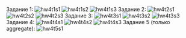 Задание 1:
![hw4t1s1](https://github.com/user-attachments/assets/e477f17d-04cf-4c27-9284-1a134b246db6)
![hw4t1s2](https://github.com/user-attachments/assets/e60a9b85-f2b0-49d2-a698-ec04f2d450d2)
![hw4t1s3](https://github.com/user-attachments/assets/95a4402c-ef09-4a02-a559-6c6464927c3e)
Задание 2:
![hw4t2s1](https://github.com/user-attachments/assets/e928eb9f-c1c5-4db7-bf7e-a075342564fb)
![hw4t2s2](https://github.com/user-attachments/assets/36e17341-ab90-40e9-bedc-17727edfd5cb)
![hw4t2s3](https://github.com/user-attachments/assets/fd3896c5-3ee1-40f4-9a8f-81c02912c691)
Задание 3:
![hw4t3s1](https://github.com/user-attachments/assets/32903b69-7dbf-4f95-a886-2c60242dd880)
![hw4t3s2](https://github.com/user-attachments/assets/2134c4c6-8e19-469a-aeb9-9e17dc99f622)
![hw4t3s3](https://github.com/user-attachments/assets/5915b495-04a9-4ce7-ae74-a1a310f71963)
Задание 4:
![hw4t4s1](https://github.com/user-attachments/assets/13a1fd6f-eb96-4346-bef8-e2d7934bc257)
![hw4t4s2](https://github.com/user-attachments/assets/f7656b7c-e4c6-4f39-9e06-404d9f2aa7d2)
![hw4t4s3](https://github.com/user-attachments/assets/c7284251-8637-46e3-a9b8-afb76ca92350)
Задание 5 (только aggregate):
![hw4t5s1](https://github.com/user-attachments/assets/36bc3372-2014-4ef4-9f01-c3ff1a837f4f)
